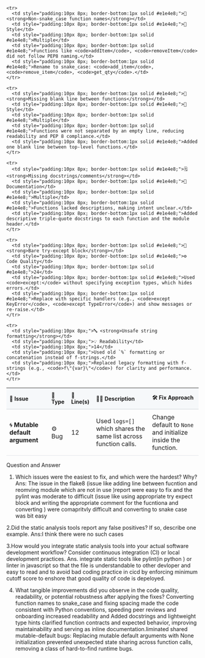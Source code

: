 <!-- HTML styled table: paste into README.md -->
<table cellpadding="8" cellspacing="0" border="0" style="border-collapse:collapse; width:100%; font-family: -apple-system, BlinkMacSystemFont, 'Segoe UI', Roboto, 'Helvetica Neue', Arial;">
  <thead>
    <tr>
      <th style="text-align:left; border-bottom:2px solid #e1e4e8; padding:10px 8px; background:#f6f8fa; font-size:14px;">🧠 <strong>Issue</strong></th>
      <th style="text-align:left; border-bottom:2px solid #e1e4e8; padding:10px 8px; background:#f6f8fa; font-size:14px;">🧾 <strong>Type</strong></th>
      <th style="text-align:left; border-bottom:2px solid #e1e4e8; padding:10px 8px; background:#f6f8fa; font-size:14px;">🔢 <strong>Line(s)</strong></th>
      <th style="text-align:left; border-bottom:2px solid #e1e4e8; padding:10px 8px; background:#f6f8fa; font-size:14px;">🧍‍♂️ <strong>Description</strong></th>
      <th style="text-align:left; border-bottom:2px solid #e1e4e8; padding:10px 8px; background:#f6f8fa; font-size:14px;">🛠️ <strong>Fix Approach</strong></th>
    </tr>
  </thead>
  <tbody>
    <tr>
      <td style="padding:10px 8px; border-bottom:1px solid #e1e4e8;">🌀 <strong>Mutable default argument</strong></td>
      <td style="padding:10px 8px; border-bottom:1px solid #e1e4e8;">⚙️ Bug</td>
      <td style="padding:10px 8px; border-bottom:1px solid #e1e4e8;">12</td>
      <td style="padding:10px 8px; border-bottom:1px solid #e1e4e8;">Used <code>logs=[]</code> which shares the same list across function calls.</td>
      <td style="padding:10px 8px; border-bottom:1px solid #e1e4e8;">Change default to <code>None</code> and initialize inside the function.</td>
    </tr>

    <tr>
      <td style="padding:10px 8px; border-bottom:1px solid #e1e4e8;">🐍 <strong>Non-snake_case function names</strong></td>
      <td style="padding:10px 8px; border-bottom:1px solid #e1e4e8;">💅 Style</td>
      <td style="padding:10px 8px; border-bottom:1px solid #e1e4e8;">Multiple</td>
      <td style="padding:10px 8px; border-bottom:1px solid #e1e4e8;">Functions like <code>addItem</code>, <code>removeItem</code> did not follow PEP8 naming.</td>
      <td style="padding:10px 8px; border-bottom:1px solid #e1e4e8;">Rename to snake_case: <code>add_item</code>, <code>remove_item</code>, <code>get_qty</code>.</td>
    </tr>

    <tr>
      <td style="padding:10px 8px; border-bottom:1px solid #e1e4e8;">📏 <strong>Missing blank line between functions</strong></td>
      <td style="padding:10px 8px; border-bottom:1px solid #e1e4e8;">💅 Style</td>
      <td style="padding:10px 8px; border-bottom:1px solid #e1e4e8;">Multiple</td>
      <td style="padding:10px 8px; border-bottom:1px solid #e1e4e8;">Functions were not separated by an empty line, reducing readability and PEP 8 compliance.</td>
      <td style="padding:10px 8px; border-bottom:1px solid #e1e4e8;">Added one blank line between top-level functions.</td>
    </tr>

    <tr>
      <td style="padding:10px 8px; border-bottom:1px solid #e1e4e8;">🗒️ <strong>Missing docstrings/comments</strong></td>
      <td style="padding:10px 8px; border-bottom:1px solid #e1e4e8;">🧾 Documentation</td>
      <td style="padding:10px 8px; border-bottom:1px solid #e1e4e8;">Multiple</td>
      <td style="padding:10px 8px; border-bottom:1px solid #e1e4e8;">Functions lacked descriptions, making intent unclear.</td>
      <td style="padding:10px 8px; border-bottom:1px solid #e1e4e8;">Added descriptive triple-quote docstrings to each function and the module header.</td>
    </tr>

    <tr>
      <td style="padding:10px 8px; border-bottom:1px solid #e1e4e8;">🧱 <strong>Bare try-except block</strong></td>
      <td style="padding:10px 8px; border-bottom:1px solid #e1e4e8;">⚙️ Code Quality</td>
      <td style="padding:10px 8px; border-bottom:1px solid #e1e4e8;">24</td>
      <td style="padding:10px 8px; border-bottom:1px solid #e1e4e8;">Used <code>except:</code> without specifying exception types, which hides errors.</td>
      <td style="padding:10px 8px; border-bottom:1px solid #e1e4e8;">Replace with specific handlers (e.g., <code>except KeyError</code>, <code>except TypeError</code>) and show messages or re-raise.</td>
    </tr>

    <tr>
      <td style="padding:10px 8px;">🔤 <strong>Unsafe string formatting</strong></td>
      <td style="padding:10px 8px;">💡 Readability</td>
      <td style="padding:10px 8px;">14</td>
      <td style="padding:10px 8px;">Used old `%` formatting or concatenation instead of f-strings.</td>
      <td style="padding:10px 8px;">Replaced legacy formatting with f-strings (e.g., <code>f\"{var}\"</code>) for clarity and performance.</td>
    </tr>
  </tbody>
</table>


Question and Answer
1. Which issues were the easiest to fix, and which were the hardest? Why?
Ans: The issue in the flake8 (issue like adding line between fucntion and reomving module which are not in use )report were easy to fix and the pylint was moderate to difficult (issue like using appropriate try expect block and writing the appropriate comment for the fucntiona and converting ) were comapritvly difficult and converting to snake case was bit easy

2.Did the static analysis tools report any false positives? If so, describe one example.
Ans:I think there were no such cases

3.How would you integrate static analysis tools into your actual software development
workflow? Consider continuous integration (CI) or local development practices.
Ans. integrate static tools like pylint(in python ) or linter in javascript so that the file is understandable to other devloper and easy to read and to avoid bad coding practice 
in cicd by enforcing minimum cutoff score to enshore that good quality of code is  depeloyed.


4. What tangible improvements did you observe in the code quality, readability, or potential
robustness after applying the fixes?
Converting function names to snake_case and fixing spacing made the code consistent with Python conventions, speeding peer reviews and onboarding increased readability and Added docstrings and lightweight type hints clarified function contracts and expected behavior, improving maintainability and serving as inline documentation.liminated shared mutable-default bugs: Replacing mutable default arguments with None initialization prevented unexpected state sharing across function calls, removing a class of hard-to-find runtime bugs.
